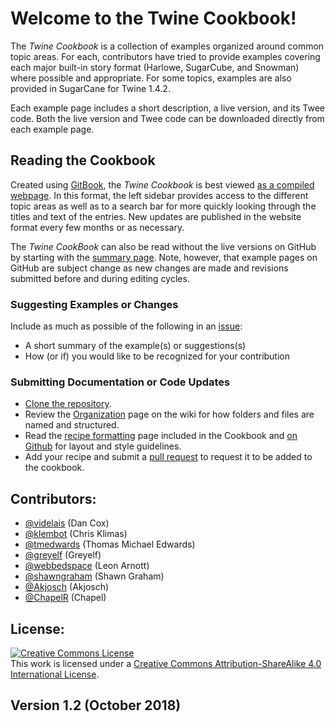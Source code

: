 # Welcome to the Twine Cookbook!

The *Twine Cookbook* is a collection of examples organized around common topic areas. For each, contributors have tried to provide examples covering each major built-in story format (Harlowe, SugarCube, and Snowman) where possible and appropriate. For some topics, examples are also provided in SugarCane for Twine 1.4.2.

Each example page includes a short description, a live version, and its Twee code. Both the live version and Twee code can be downloaded directly from each example page.

## Reading the Cookbook

Created using [GitBook](https://www.gitbook.com/), the *Twine Cookbook* is best viewed [as a compiled webpage](https://twinery.org/cookbook/). In this format, the left sidebar provides access to the different topic areas as well as to a search bar for more quickly looking through the titles and text of the entries. New updates are published in the website format every few months or as necessary.

The *Twine CookBook* can also be read without the live versions on GitHub by starting with the [summary page](https://github.com/iftechfoundation/twine-cookbook/blob/master/Summary.md). Note, however, that example pages on GitHub are subject change as new changes are made and revisions submitted before and during editing cycles.

### Suggesting Examples or Changes

Include as much as possible of the following in an [issue](https://github.com/iftechfoundation/twine-cookbook/issues):
* A short summary of the example(s) or suggestions(s)
* How (or if) you would like to be recognized for your contribution

### Submitting Documentation or Code Updates

* [Clone the repository](https://help.github.com/articles/cloning-a-repository/). 
* Review the [Organization](https://github.com/iftechfoundation/twine-cookbook/wiki/Organization) page on the wiki for how folders and files are named and structured.
* Read the [recipe formatting](formatting.md) page included in the Cookbook and [on Github](https://github.com/iftechfoundation/twine-cookbook/blob/master/formatting.md) for layout and style guidelines. 
* Add your recipe and submit a [pull request](https://github.com/iftechfoundation/twine-cookbook/pulls) to request it to be added to the cookbook.

## Contributors:

* [@videlais](https://github.com/videlais) (Dan Cox)
* [@klembot](https://github.com/klembot) (Chris Klimas)
* [@tmedwards](https://github.com/tmedwards) (Thomas Michael Edwards)
* [@greyelf](https://github.com/greyelf) (Greyelf)
* [@webbedspace](https://github.com/webbedspace) (Leon Arnott)
* [@shawngraham](https://github.com/shawngraham) (Shawn Graham)
* [@Akjosch](https://github.com/Akjosch) (Akjosch)
* [@ChapelR](https://github.com/ChapelR) (Chapel)

## License:

<a rel="license" href="http://creativecommons.org/licenses/by-sa/4.0/"><img alt="Creative Commons License" style="border-width:0" src="https://i.creativecommons.org/l/by-sa/4.0/88x31.png" /></a><br />This work is licensed under a <a rel="license" href="http://creativecommons.org/licenses/by-sa/4.0/">Creative Commons Attribution-ShareAlike 4.0 International License</a>.

## Version 1.2 (October 2018)

